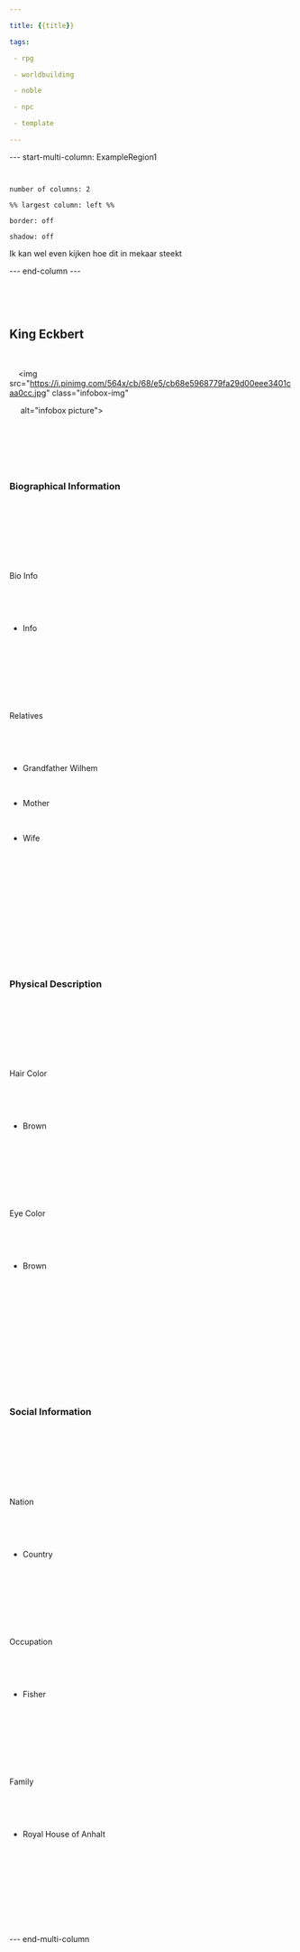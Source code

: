```yaml
---

title: {{title}}

tags:

 - rpg 

 - worldbuilding

 - noble

 - npc

 - template

---
```


--- start-multi-column: ExampleRegion1
```column-settings  


number of columns: 2  

%% largest column: left %%

border: off

shadow: off

```

Ik kan wel even kijken hoe dit in mekaar steekt


--- end-column ---

<html>

<div class="infobox">

    <div class="heading">

      <h2>King Eckbert</h2>

    </div>

    <img src="https://i.pinimg.com/564x/cb/68/e5/cb68e5968779fa29d00eee3401caa0cc.jpg" class="infobox-img"

     alt="infobox picture">

    <div class="infobox-group">

      <div class="heading">

        <h3>Biographical Information</h3>

      </div>

      <div class="infobox-data">

        <div class="infobox-datarow">

          <p class="data-heading">Bio Info</p>

          <ul class="data-content">

              <li>Info</li>

          </ul>

        </div>

        <div class="infobox-datarow">

          <p class="data-heading">Relatives</p>

          <ul class="data-content">

              <li>Grandfather Wilhem</li>

              <li>Mother</li>

              <li>Wife</li>

          </ul>

        </div>

      </div>

    </div>

    <div class="infobox-group">

      <div class="heading">

        <h3>Physical Description</h3>

      </div>

      <div class="infobox-data">

        <div class="infobox-datarow">

          <p class="data-heading">Hair Color</p>

          <ul class="data-content">

              <li>Brown</li>

          </ul>

        </div>

        <div class="infobox-datarow">

          <p class="data-heading">Eye Color</p>

          <ul class="data-content">

              <li>Brown</li>

          </ul>

        </div>

      </div>

    </div>

    <div class="infobox-group">

      <div class="heading">

        <h3>Social Information</h3>

      </div>

      <div class="infobox-data">

        <div class="infobox-datarow">

          <p class="data-heading">Nation</p>

          <ul class="data-content">

              <li>Country</li>

          </ul>

        </div>

        <div class="infobox-datarow">

          <p class="data-heading">Occupation</p>

          <ul class="data-content">

              <li>Fisher</li>

          </ul>

        </div>

        <div class="infobox-datarow">

          <p class="data-heading">Family</p>

          <ul class="data-content">

              <li>Royal House of Anhalt</li>

          </ul>

        </div>

      </div>

    </div>

  </div>

</html>

--- end-multi-column
